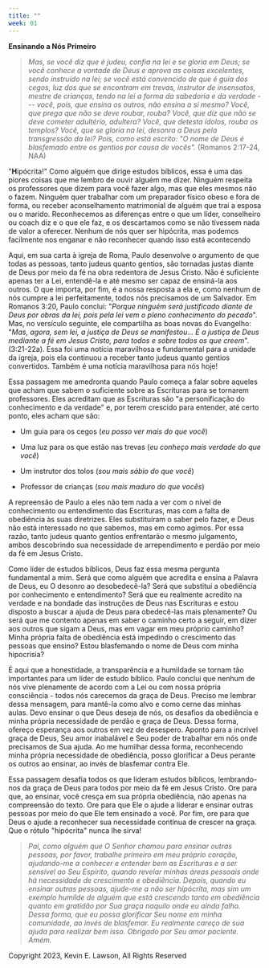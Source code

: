```yaml
---
title: ""
week: 01
---
```


**Ensinando a Nós Primeiro**

> *Mas, se você diz que é judeu, confia na lei e se gloria em Deus; se
> você conhece a vontade de Deus e aprova as coisas excelentes, sendo
> instruído na lei; se você está convencido de que é guia dos cegos, luz
> dos que se encontram em trevas, instrutor de insensatos, mestre de
> crianças, tendo na lei a forma da sabedoria e da verdade --- você,
> pois, que ensina os outros, não ensina a si mesmo? Você, que prega que
> não se deve roubar, rouba? Você, que diz que não se deve cometer
> adultério, adultera? Você, que detesta ídolos, rouba os templos? Você,
> que se gloria na lei, desonra a Deus pela transgressão da lei? Pois,
> como está escrito: \"O nome de Deus é blasfemado entre os gentios por
> causa de vocês".* (Romanos 2:17-24, NAA)

"**H**ipócrita!" Como alguém que dirige estudos bíblicos, essa é uma das
piores coisas que me lembro de ouvir alguém me dizer. Ninguém respeita
os professores que dizem para você fazer algo, mas que eles mesmos não o
fazem. Ninguém quer trabalhar com um preparador físico obeso e fora de
forma, ou receber aconselhamento matrimonial de alguém que trai a esposa
ou o marido. Reconhecemos as diferenças entre o que um líder,
conselheiro ou coach diz e o que ele faz, e os descartamos como se não
tivessem nada de valor a oferecer. Nenhum de nós quer ser hipócrita, mas
podemos facilmente nos enganar e não reconhecer quando isso está
acontecendo

Aqui, em sua carta à igreja de Roma, Paulo desenvolve o argumento de que
todas as pessoas, tanto judeus quanto gentios, são tornadas justas
diante de Deus por meio da fé na obra redentora de Jesus Cristo. Não é
suficiente apenas ter a Lei, entendê-la e até mesmo ser capaz de
ensiná-la aos outros. O que importa, por fim, é a nossa resposta a ela
e, como nenhum de nós cumpre a lei perfeitamente, todos nós precisamos
de um Salvador. Em Romanos 3:20, Paulo conclui: "*Porque ninguém será
justificado diante de Deus por obras da lei, pois pela lei vem o pleno
conhecimento do pecado*". Mas, no versículo seguinte, ele compartilha as
boas novas do Evangelho: "*Mas, agora, sem lei, a justiça de Deus se
manifestou... É a justiça de Deus mediante a fé em Jesus Cristo, para
todos e sobre todos os que creem*". (3:21-22a). Essa foi uma notícia
maravilhosa e fundamental para a unidade da igreja, pois ela continuou a
receber tanto judeus quanto gentios convertidos. Também é uma notícia
maravilhosa para nós hoje!

Essa passagem me amedronta quando Paulo começa a falar sobre aqueles que
acham que sabem o suficiente sobre as Escrituras para se tornarem
professores. Eles acreditam que as Escrituras são "a personificação do
conhecimento e da verdade" e, por terem crescido para entender, até
certo ponto, eles acham que são:

-   Um guia para os cegos (*eu posso ver mais do que você*)

-   Uma luz para os que estão nas trevas (*eu conheço mais verdade do
    que você*)

-   Um instrutor dos tolos (*sou mais sábio do que você*)

-   Professor de crianças (*sou mais maduro do que vocês*)

A repreensão de Paulo a eles não tem nada a ver com o nível de
conhecimento ou entendimento das Escrituras, mas com a falta de
obediência às suas diretrizes. Eles substituíram o saber pelo fazer, e
Deus não está interessado no que sabemos, mas em como agimos. Por essa
razão, tanto judeus quanto gentios enfrentarão o mesmo julgamento, ambos
descobrindo sua necessidade de arrependimento e perdão por meio da fé em
Jesus Cristo.

Como líder de estudos bíblicos, Deus faz essa mesma pergunta fundamental
a mim. Será que como alguém que acredita e ensina a Palavra de Deus, eu
O desonro ao desobedecê-la? Será que substituí a obediência por
conhecimento e entendimento? Será que eu realmente acredito na verdade e
na bondade das instruções de Deus nas Escrituras e estou disposto a
buscar a ajuda de Deus para obedecê-las mais plenamente? Ou será que me
contento apenas em saber o caminho certo a seguir, em dizer aos outros
que sigam a Deus, mas em vagar em meu próprio caminho? Minha própria
falta de obediência está impedindo o crescimento das pessoas que ensino?
Estou blasfemando o nome de Deus com minha hipocrisia?

É aqui que a honestidade, a transparência e a humildade se tornam tão
importantes para um líder de estudo bíblico. Paulo conclui que nenhum de
nós vive plenamente de acordo com a Lei ou com nossa própria
consciência - todos nós carecemos da graça de Deus. Preciso me lembrar
dessa mensagem, para mantê-la como alvo e como cerne das minhas aulas.
Devo ensinar o que Deus deseja de nós, os desafios da obediência e minha
própria necessidade de perdão e graça de Deus. Dessa forma, ofereço
esperança aos outros em vez de desespero. Aponto para a incrível graça
de Deus, Seu amor inabalável e Seu poder de trabalhar em nós onde
precisamos de Sua ajuda. Ao me humilhar dessa forma, reconhecendo minha
própria necessidade de obediência, posso glorificar a Deus perante os
outros ao ensinar, ao invés de blasfemar contra Ele.

Essa passagem desafia todos os que lideram estudos bíblicos,
lembrando-nos da graça de Deus para todos por meio da fé em Jesus
Cristo. Ore para que, ao ensinar, você cresça em sua própria obediência,
não apenas na compreensão do texto. Ore para que Ele o ajude a liderar e
ensinar outras pessoas por meio do que Ele tem ensinado a você. Por fim,
ore para que Deus o ajude a reconhecer sua necessidade contínua de
crescer na graça. Que o rótulo "hipócrita" nunca lhe sirva!

> *Pai, como alguém que O Senhor chamou para ensinar outras pessoas, por
> favor, trabalhe primeiro em meu próprio coração, ajudando-me a
> conhecer e entender bem as Escrituras e a ser sensível ao Seu
> Espírito, quando revelar minhas áreas pessoais onde há necessidade de
> crescimento e obediência. Depois, quando eu ensinar outras pessoas,
> ajude-me a não ser hipócrita, mas sim um exemplo humilde de alguém que
> está crescendo tanto em obediência quanto em gratidão por Sua graça
> naquilo onde eu ainda falho. Dessa forma, que eu possa glorificar Seu
> nome em minha comunidade, ao invés de blasfemar. Eu realmente careço
> de sua ajuda para realizar bem isso. Obrigado por Seu amor paciente.
> Amém.*

Copyright 2023, Kevin E. Lawson, All Rights Reserved
